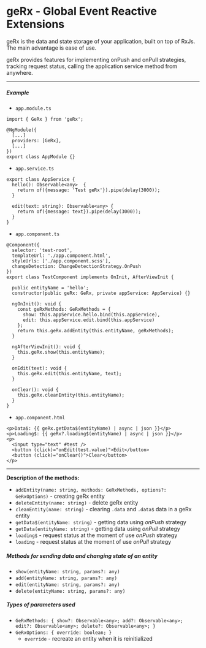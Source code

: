 # geRx - Global Event Reactive Extensions

geRx is the data and state storage of your application, built on top of RxJs. The main advantage is ease of use.

geRx provides features for implementing onPush and onPull strategies, tracking request status, calling the application service method from anywhere.

---

##### Example

- `app.module.ts`
```angular2
import { GeRx } from 'geRx';

@NgModule({
  [...]
  providers: [GeRx],
  [...]
})
export class AppModule {}
```


- `app.service.ts`
```angular2
export class AppService {
  hello(): Observable<any>  {
    return of({message: 'Test geRx'}).pipe(delay(3000));
  }

  edit(text: string): Observable<any> {
    return of({message: text}).pipe(delay(3000));
  }
}
```

- `app.component.ts`
```angular2
@Component({
  selector: 'test-root',
  templateUrl: './app.component.html',
  styleUrls: ['./app.component.scss'],
  changeDetection: ChangeDetectionStrategy.OnPush
})
export class TestComponent implements OnInit, AfterViewInit {

  public entityName = 'hello';
  constructor(public geRx: GeRx, private appService: AppService) {}

  ngOnInit(): void {
    const geRxMethods: GeRxMethods = {
      show: this.appService.hello.bind(this.appService),
      edit: this.appService.edit.bind(this.appService)
    };
    return this.geRx.addEntity(this.entityName, geRxMethods);
  }

  ngAfterViewInit(): void {
    this.geRx.show(this.entityName);
  }

  onEdit(text): void {
    this.geRx.edit(this.entityName, text);
  }

  onClear(): void {
    this.geRx.cleanEntity(this.entityName);
  }
}
```

- `app.component.html`
```angular2html
<p>Data$: {{ geRx.getData$(entityName) | async | json }}</p>
<p>Loading$: {{ geRx?.loading$(entityName) | async | json }}</p>
<p>
  <input type="text" #test />
  <button (click)="onEdit(test.value)">Edit</button>
  <button (click)="onClear()">Clear</button>
</p>
```


---

**Description of the methods:**

- `addEntity(name: string, methods: GeRxMethods, options?: GeRxOptions)` -
  creating geRx entity
- `deleteEntity(name: string)` -
  delete geRx entity
- `cleanEntity(name: string)` - clearing `.data` and `.data$` data in a geRx entity
- `getData$(entityName: string)` - getting data using _onPush_ strategy
- `getData(entityName: string)` - getting data using _onPull_ strategy
- `loading$` - request status at the moment of use _onPush_ strategy
- `loading` - request status at the moment of use _onPull_ strategy

##### Methods for sending data and changing state of an entity

- `show(entityName: string, params?: any)`
- `add(entityName: string, params?: any)`
- `edit(entityName: string, params?: any)`
- `delete(entityName: string, params?: any)`

##### Types of parameters used

- `GeRxMethods: { show?: Observable<any>; add?: Observable<any>; edit?: Observable<any>; delete?: Observable<any>; }`
- `GeRxOptions: { override: boolean; }`
  - `override` - recreate an entity when it is reinitialized

